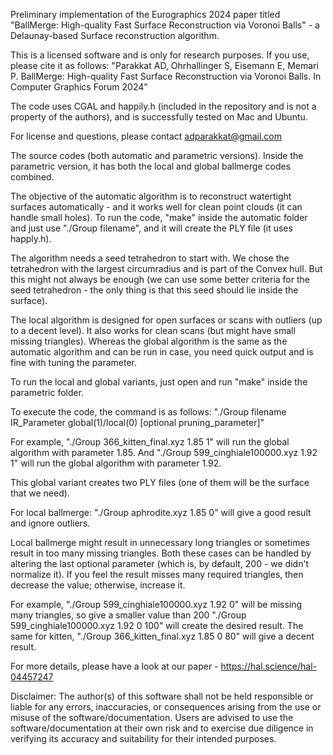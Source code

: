 Preliminary implementation of the Eurographics 2024 paper titled "BallMerge: High-quality Fast Surface Reconstruction via Voronoi Balls" - a Delaunay-based Surface reconstruction algorithm.


This is a licensed software and is only for research purposes. If you use, please cite it as follows: "Parakkat AD, Ohrhallinger S, Eisemann E, Memari P. BallMerge: High-quality Fast Surface Reconstruction via Voronoi Balls. In Computer Graphics Forum 2024"

The code uses CGAL and happily.h (included in the repository and is not a property of the authors), and is successfully tested on Mac and Ubuntu.

For license and questions, please contact adparakkat@gmail.com


The source codes (both automatic and parametric versions). Inside the parametric version, it has both the local and global ballmerge codes combined.

The objective of the automatic algorithm is to reconstruct watertight surfaces automatically - and it works well for clean point clouds (it can handle small holes). To run the code, "make" inside the automatic folder and just use "./Group filename", and it will create the PLY file (it uses happly.h).

The algorithm needs a seed tetrahedron to start with. We chose the tetrahedron with the largest circumradius and is part of the Convex hull. But this might not always be enough (we can use some better criteria for the seed tetrahedron - the only thing is that this seed should lie inside the surface).



The local algorithm is designed for open surfaces or scans with outliers (up to a decent level). It also works for clean scans (but might have small missing triangles). Whereas the global algorithm is the same as the automatic algorithm and can be run in case, you need quick output and is fine with tuning the parameter.

To run the local and global variants, just open and run "make" inside the parametric folder.

To execute the code, the command is as follows: "./Group filename IR_Parameter global(1)/local(0) [optional pruning_parameter]"

For example, "./Group 366_kitten_final.xyz 1.85 1" will run the global algorithm with parameter 1.85. And "./Group 599_cinghiale100000.xyz 1.92 1" will run the global algorithm with parameter 1.92.

This global variant creates two PLY files (one of them will be the surface that we need).

For local ballmerge: "./Group aphrodite.xyz 1.85 0" will give a good result and ignore outliers.

Local ballmerge might result in unnecessary long triangles or sometimes result in too many missing triangles. Both these cases can be handled by altering the last optional parameter (which is, by default, 200 - we didn't normalize it). If you feel the result misses many required triangles, then decrease the value; otherwise, increase it.

For example, "./Group 599_cinghiale100000.xyz 1.92 0" will be missing many triangles, so give a smaller value than 200 "./Group 599_cinghiale100000.xyz 1.92 0 100" will create the desired result. The same for kitten, "./Group 366_kitten_final.xyz 1.85 0 80" will give a decent result.



For more details, please have a look at our paper - https://hal.science/hal-04457247



Disclaimer: The author(s) of this software shall not be held responsible or liable for any errors, inaccuracies, or consequences arising from the use or misuse of the software/documentation. Users are advised to use the software/documentation at their own risk and to exercise due diligence in verifying its accuracy and suitability for their intended purposes.
